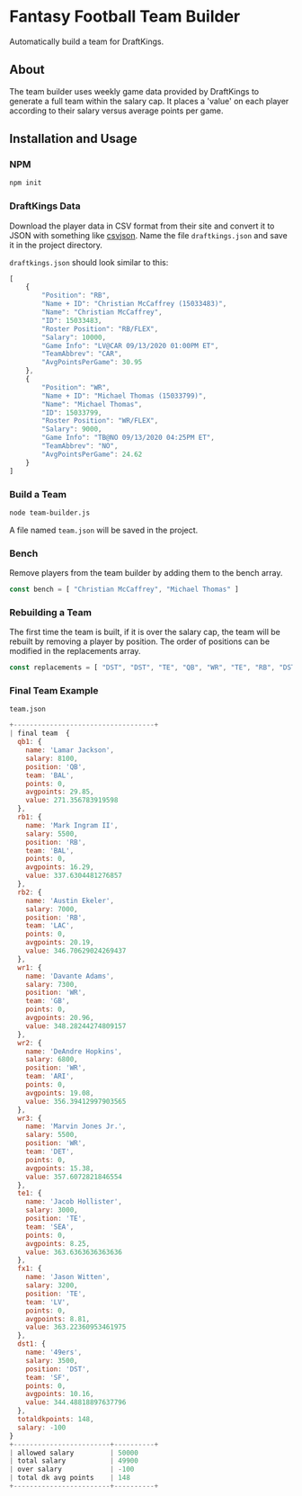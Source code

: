 # Fantasy Football Team Builder

Automatically build a team for DraftKings.

## About

The team builder uses weekly game data provided by DraftKings to generate a full team within the salary cap. It places a 'value' on each player according to their salary versus average points per game.

## Installation and Usage

### NPM

```bash
npm init
```
### DraftKings Data

Download the player data in CSV format from their site and convert it to JSON with something like [csvjson](https://csvjson.com/). Name the file `draftkings.json` and save it in the project directory.

`draftkings.json` should look similar to this:

```javascript
[
    {
        "Position": "RB",
        "Name + ID": "Christian McCaffrey (15033483)",
        "Name": "Christian McCaffrey",
        "ID": 15033483,
        "Roster Position": "RB/FLEX",
        "Salary": 10000,
        "Game Info": "LV@CAR 09/13/2020 01:00PM ET",
        "TeamAbbrev": "CAR",
        "AvgPointsPerGame": 30.95
    },
    {
        "Position": "WR",
        "Name + ID": "Michael Thomas (15033799)",
        "Name": "Michael Thomas",
        "ID": 15033799,
        "Roster Position": "WR/FLEX",
        "Salary": 9000,
        "Game Info": "TB@NO 09/13/2020 04:25PM ET",
        "TeamAbbrev": "NO",
        "AvgPointsPerGame": 24.62
    }
]
```

### Build a Team

```bash
node team-builder.js
```

A file named `team.json` will be saved in the project.

### Bench

Remove players from the team builder by adding them to the bench array.

```javascript
const bench = [ "Christian McCaffrey", "Michael Thomas" ]
```

### Rebuilding a Team

The first time the team is built, if it is over the salary cap, the team will be rebuilt by removing a player by position. The order of positions can be modified in the replacements array.

```javascript
const replacements = [ "DST", "DST", "TE", "QB", "WR", "TE", "RB", "DST" ]
```

### Final Team Example

`team.json`

```javascript
+-----------------------------------+
| final team  {
  qb1: {
    name: 'Lamar Jackson',
    salary: 8100,
    position: 'QB',
    team: 'BAL',
    points: 0,
    avgpoints: 29.85,
    value: 271.356783919598
  },
  rb1: {
    name: 'Mark Ingram II',
    salary: 5500,
    position: 'RB',
    team: 'BAL',
    points: 0,
    avgpoints: 16.29,
    value: 337.6304481276857
  },
  rb2: {
    name: 'Austin Ekeler',
    salary: 7000,
    position: 'RB',
    team: 'LAC',
    points: 0,
    avgpoints: 20.19,
    value: 346.70629024269437
  },
  wr1: {
    name: 'Davante Adams',
    salary: 7300,
    position: 'WR',
    team: 'GB',
    points: 0,
    avgpoints: 20.96,
    value: 348.28244274809157
  },
  wr2: {
    name: 'DeAndre Hopkins',
    salary: 6800,
    position: 'WR',
    team: 'ARI',
    points: 0,
    avgpoints: 19.08,
    value: 356.39412997903565
  },
  wr3: {
    name: 'Marvin Jones Jr.',
    salary: 5500,
    position: 'WR',
    team: 'DET',
    points: 0,
    avgpoints: 15.38,
    value: 357.6072821846554
  },
  te1: {
    name: 'Jacob Hollister',
    salary: 3000,
    position: 'TE',
    team: 'SEA',
    points: 0,
    avgpoints: 8.25,
    value: 363.6363636363636
  },
  fx1: {
    name: 'Jason Witten',
    salary: 3200,
    position: 'TE',
    team: 'LV',
    points: 0,
    avgpoints: 8.81,
    value: 363.22360953461975
  },
  dst1: {
    name: '49ers',
    salary: 3500,
    position: 'DST',
    team: 'SF',
    points: 0,
    avgpoints: 10.16,
    value: 344.48818897637796
  },
  totaldkpoints: 148,
  salary: -100
}
+------------------------+----------+
| allowed salary         | 50000
| total salary           | 49900
| over salary            | -100
| total dk avg points    | 148
+------------------------+----------+
```
